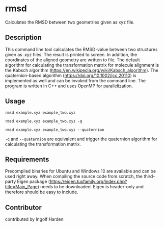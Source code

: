 # rmsd
Calculates the RMSD between two geometries given as xyz file.

## Description

This command line tool calculates the RMSD-value between two structures given as .xyz files. The result is printed to screen. In addition, the coordinates of the aligned geometry are written to file.
The default algorithm for calculating the transformation matrix for molecule alignment is the Kabsch algorithm (https://en.wikipedia.org/wiki/Kabsch_algorithm).
The quaternion-based algorithm (https://doi.org/10.1002/jcc.20110) is implemented as well and can be invoked from the command line. The program is written in C++ and uses OpenMP for parallelization.

## Usage

`rmsd example.xyz example_two.xyz`

`rmsd example.xyz example_two.xyz -q`

`rmsd example.xyz example_two.xyz --quaternion`

`-q` and `--quaternion` are equivalent and trigger the quaternion algorithm for calculating the transformation matrix.

## Requirements

Precompiled binaries for Ubuntu and Windows 10 are available and can be used right away. When compiling the source code from scratch, the third-party Eigen package (https://eigen.tuxfamily.org/index.php?title=Main_Page) needs to be downloaded. Eigen is header-only and therefore should be easy to include.

## Contributor

contributed by Ingolf Harden

